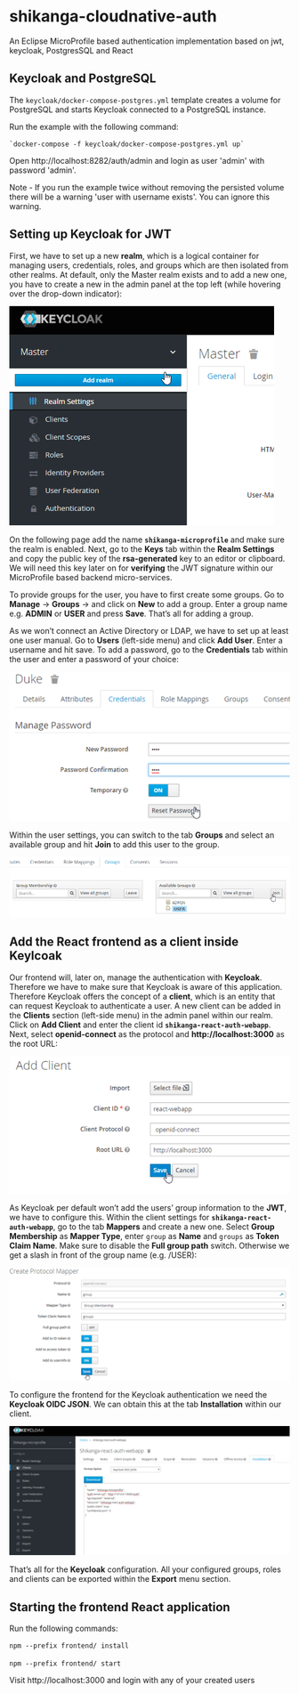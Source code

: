 # shikanga-cloudnative-auth
An Eclipse MicroProfile based authentication implementation based on jwt, keycloak, PostgresSQL and React

## Keycloak and PostgreSQL

The `keycloak/docker-compose-postgres.yml` template creates a volume for PostgreSQL and starts Keycloak connected to a PostgreSQL instance.

Run the example with the following command:

    `docker-compose -f keycloak/docker-compose-postgres.yml up`

Open http://localhost:8282/auth/admin and login as user 'admin' with password 'admin'.

Note - If you run the example twice without removing the persisted volume there will be a warning 'user with username exists'. You can ignore this warning.

## Setting up Keycloak for JWT

First, we have to set up a new **realm**, which is a logical container for managing users, credentials, roles, and groups which are then isolated from other realms. 
At default, only the Master realm exists and to add a new one, you have to create a new in the admin panel at the top left (while hovering over the drop-down indicator):

![Image of Keycloak Realm setup](readme-resources/keycloak1-1.png)

On the following page add the name **`shikanga-microprofile`** and make sure the realm is enabled. Next, go to the **Keys** tab within the **Realm Settings** and copy the public key of the **rsa-generated** key to an editor or clipboard. 
We will need this key later on for **verifying** the JWT signature within our MicroProfile based backend micro-services.

To provide groups for the user, you have to first create some groups. Go to **Manage** -> **Groups** -> and click on **New** to add a group. Enter a group name e.g. **ADMIN** or **USER** and press **Save**. That’s all for adding a group.

As we won’t connect an Active Directory or LDAP, we have to set up at least one user manual. Go to **Users** (left-side menu) and click **Add User**. Enter a username and hit save. 
To add a password, go to the **Credentials** tab within the user and enter a password of your choice:

![Image of User password creation](readme-resources/keycloak3.png)

Within the user settings, you can switch to the tab **Groups** and select an available group and hit **Join** to add this user to the group.

![Image of User group assignment](readme-resources/keycloakUserGroups.png)

## Add the React frontend as a client inside Keylcoak

Our frontend will, later on, manage the authentication with **Keycloak**. Therefore we have to make sure that Keycloak is aware of this application. 
Therefore Keycloak offers the concept of a **client**, which is an entity that can request Keycloak to authenticate a user. A new client can be added in the **Clients** section (left-side menu) in the admin panel within our realm. 
Click on **Add Client** and enter the client id **`shikanga-react-auth-webapp`**. Next, select **openid-connect** as the protocol and **http://localhost:3000** as the root URL:

![Image of React frontend as keycloak client](readme-resources/keycloak4-1.png)

As Keycloak per default won’t add the users’ group information to the **JWT**, we have to configure this. Within the client settings for **`shikanga-react-auth-webapp`**, go to the tab **Mappers** and create a new one. 
Select **Group Membership** as **Mapper Type**, enter `group` as **Name** and `groups` as **Token Claim Name**. Make sure to disable the **Full group path** switch. Otherwise we get a slash in front of the group name (e.g. /USER):

![Image of configuring user group information](readme-resources/configureGroupMapping.png)

To configure the frontend for the Keycloak authentication we need the **Keycloak OIDC JSON**. We can obtain this at the tab **Installation** within our client.

![Image of configuring frontend with keycloak JSON config](readme-resources/keycloakJsonConfig.png)

That’s all for the **Keycloak** configuration. All your configured groups, roles and clients can be exported within the **Export** menu section.

## Starting the frontend React application


Run the following commands:
``` 
npm --prefix frontend/ install

npm --prefix frontend/ start
```

Visit http://localhost:3000 and login with any of your created users

